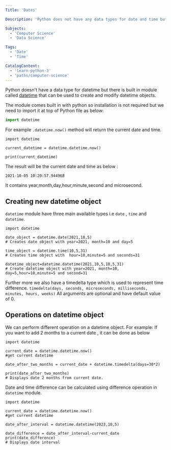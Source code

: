 ```yaml
---
Title: 'Dates'

Description: 'Python does not have any data types for date and time but we can work with date and time in python using "datetime" module. It comes built in with python so we do not have to install it but it needs to be imported using "import datetime" statement. It can be used to create & modify datetime objects or to get current datetime. For example .datetime.now() method will return the current date and time.'

Subjects:
  - 'Computer Science'
  - 'Data Science'

Tags:
  - 'Date'
  - 'Time'

CatalogContent:
  - 'learn-python-3'
  - 'paths/computer-science'
---
```


Python doesn't have a data type for datetime but there is built in module called [datetime](https://docs.python.org/3/library/datetime.html) that can be used to create and modify datetime objects.

The module comes built in with python so installation is not required but we need to import it at top of Python file as below:

```py
import datetime
```

For example `.datetime.now()` method will return the current date and time.

```codebyte/py
import datetime

current_datetime = datetime.datetime.now()

print(current_datetime)
```

The result will be the current date and time as below :

`2021-10-05 10:20:57.944968`

It contains year,month,day,hour,minute,second and microsecond.

## Creating new datetime object

`datetime` module have three main available types i.e `date` , `time` and `datetime`.

```codebyte/py
import datetime

date_object = datetime.date(2021,10,5)
# Creates date object with year=2021, month=10 and day=5

time_object = datetime.time(10,5,31)
# Creates time object with  hour=10,minute=5 and seconds=31

datetime_object=datetime.datetime(2021,10,5,10,5,31)
# Create datetime object with year=2021, month=10, day=5,hour=10,minute=5 and second=31

```

Further more we also have a timedelta type which is used to represent time difference.
`timedelta(days, seconds, microseconds, milliseconds, minutes, hours, weeks)`
All arguments are optional and have default value of 0.

## Operations on datetime object

We can perform different operation on a datetime object.
For example: If you want to add 2 months to a current date , it can be done as below

```codebyte/py
import datetime

current_date = datetime.datetime.now()
#get current datetime

date_after_two_months = current_date + datetime.timedelta(days=30*2)

print(date_after_two_months)
# Displays date 2 months from current date.

```

Date and time difference can be calculated using difference operation in `datetime` module.

```codebyte/py
import datetime

current_date = datetime.datetime.now()
#get current datetime

date_after_interval = datetime.datetime(2023,10,5)

date_difference = date_after_interval-current_date
print(date_difference)
# Displays date interval
```
